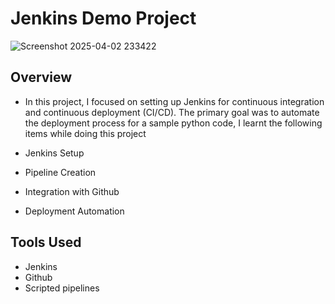 # Jenkins Demo Project

![Screenshot 2025-04-02 233422](https://github.com/user-attachments/assets/f4fea549-36f8-46cb-bb06-58da48f6852e)

## Overview
- In this project, I focused on setting up Jenkins for continuous integration and continuous deployment (CI/CD). The primary goal was to automate the deployment process for a sample python code, I learnt the following items while doing this project

- Jenkins Setup
- Pipeline Creation
- Integration with Github
- Deployment Automation

## Tools Used
- Jenkins
- Github
- Scripted pipelines
